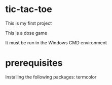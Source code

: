 # tic-tac-toe
This is my first project

This is a dose game

It must be run in the Windows CMD environment

# prerequisites
Installing the following packages:
  termcolor


